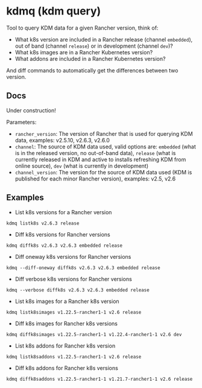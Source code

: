 # kdmq (kdm query)

Tool to query KDM data for a given Rancher version, think of:

- What k8s version are included in a Rancher release (channel `embedded`), out of band (channel `release`) or in development (channel `dev`)?
- What k8s images are in a Rancher Kubernetes version?
- What addons are included in a Rancher Kubernetes version?

And diff commands to automatically get the differences between two version.

## Docs

Under construction!

Parameters:

- `rancher_version`: The version of Rancher that is used for querying KDM data, examples: v2.5.10, v2.6.3, v2.6.0
- `channel`: The source of KDM data used, valid options are: `embedded` (what is in the released version, no out-of-band data), `release` (what is currently released in KDM and active to installs refreshing KDM from online source), `dev` (what is currently in development)
- `channel_version`: The version for the source of KDM data used (KDM is published for each minor Rancher version), examples: v2.5, v2.6

## Examples

* List k8s versions for a Rancher version

```
kdmq listk8s v2.6.3 release
```

* Diff k8s versions for Rancher versions

```
kdmq diffk8s v2.6.3 v2.6.3 embedded release
```

* Diff oneway k8s versions for Rancher versions

```
kdmq --diff-oneway diffk8s v2.6.3 v2.6.3 embedded release
```

* Diff verbose k8s versions for Rancher versions

```
kdmq --verbose diffk8s v2.6.3 v2.6.3 embedded release
```

* List k8s images for a Rancher k8s version

```
kdmq listk8simages v1.22.5-rancher1-1 v2.6 release
```

* Diff k8s images for Rancher k8s versions

```
kdmq diffk8simages v1.22.5-rancher1-1 v1.22.4-rancher1-1 v2.6 dev
```

* List k8s addons for Rancher k8s version

```
kdmq listk8saddons v1.22.5-rancher1-1 v2.6 release
```

* Diff k8s addons for Rancher k8s versions

```
kdmq diffk8saddons v1.22.5-rancher1-1 v1.21.7-rancher1-1 v2.6 release
```
